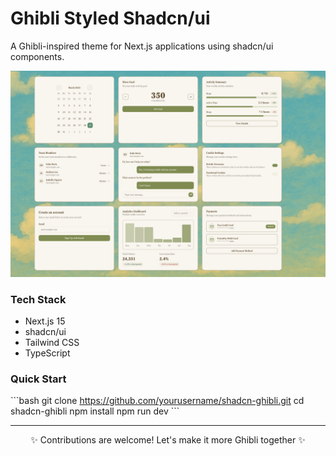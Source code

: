 # Ghibli Styled Shadcn/ui

A Ghibli-inspired theme for Next.js applications using shadcn/ui components.

<div align="center">
  <img src="public/preview.png" alt="Preview" width="800px" />
</div>

### Tech Stack
- Next.js 15
- shadcn/ui
- Tailwind CSS
- TypeScript

### Quick Start
\`\`\`bash
git clone https://github.com/yourusername/shadcn-ghibli.git
cd shadcn-ghibli
npm install
npm run dev
\`\`\`

---

<div align="center">
  <p>✨ Contributions are welcome! Let's make it more Ghibli together ✨</p>
</div>
